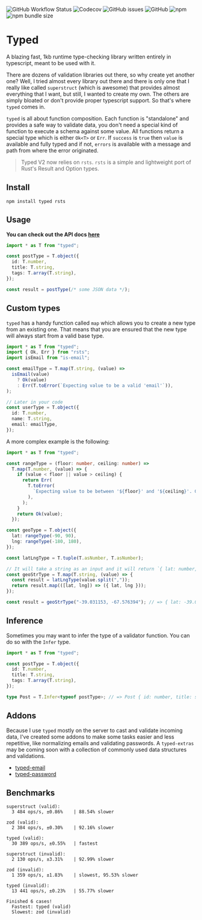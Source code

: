 ![GitHub Workflow Status](https://img.shields.io/github/workflow/status/brielov/typed/build-test)
![Codecov](https://img.shields.io/codecov/c/gh/brielov/typed)
![GitHub issues](https://img.shields.io/github/issues/brielov/typed)
![GitHub](https://img.shields.io/github/license/brielov/typed)
![npm](https://img.shields.io/npm/v/typed)
![npm bundle size](https://img.shields.io/bundlephobia/minzip/typed)

# Typed

A blazing fast, 1kb runtime type-checking library written entirely in typescript, meant to be used with it.

There are dozens of validation libraries out there, so why create yet another one? Well, I tried almost every library out there and there is only one that I really like called `superstruct` (which is awesome) that provides almost everything that I want, but still, I wanted to create my own. The others are simply bloated or don't provide proper typescript support. So that's where `typed` comes in.

`typed` is all about function composition. Each function is "standalone" and provides a safe way to validate data, you don't need a special kind of function to execute a schema against some value. All functions return a special type which is either `Ok<T>` or `Err`. If `success` is `true` then `value` is available and fully typed and if not, `errors` is available with a message and path from where the error originated.

> Typed V2 now relies on `rsts`. `rsts` is a simple and lightweight port of Rust's Result and Option types.

## Install

```
npm install typed rsts
```

## Usage

**You can check out the API docs [here](https://typed.pages.dev)**

```typescript
import * as T from "typed";

const postType = T.object({
  id: T.number,
  title: T.string,
  tags: T.array(T.string),
});

const result = postType(/* some JSON data */);
```

## Custom types

`typed` has a handy function called `map` which allows you to create a new type from an existing one. That means that you are ensured that the new type will always start from a valid base type.

```typescript
import * as T from "typed";
import { Ok, Err } from "rsts";
import isEmail from "is-email";

const emailType = T.map(T.string, (value) =>
  isEmail(value)
    ? Ok(value)
    : Err(T.toError(`Expecting value to be a valid 'email'`)),
);

// Later in your code
const userType = T.object({
  id: T.number,
  name: T.string,
  email: emailType,
});
```

A more complex example is the following:

```typescript
import * as T from "typed";

const rangeType = (floor: number, ceiling: number) =>
  T.map(T.number, (value) => {
    if (value < floor || value > ceiling) {
      return Err(
        T.toError(
          `Expecting value to be between '${floor}' and '${ceiling}'. Got '${value}'`,
        ),
      );
    }
    return Ok(value);
  });

const geoType = T.object({
  lat: rangeType(-90, 90),
  lng: rangeType(-180, 180),
});

const latLngType = T.tuple(T.asNumber, T.asNumber);

// It will take a string as an input and it will return `{ lat: number, lng: number }` as an output.
const geoStrType = T.map(T.string, (value) => {
  const result = latLngType(value.split(","));
  return result.map(([lat, lng]) => ({ lat, lng }));
});

const result = geoStrType("-39.031153, -67.576394"); // => { lat: -39.031153, lng: -67.576394 }
```

## Inference

Sometimes you may want to infer the type of a validator function. You can do so with the `Infer` type.

```typescript
import * as T from "typed";

const postType = T.object({
  id: T.number,
  title: T.string,
  tags: T.array(T.string),
});

type Post = T.Infer<typeof postType>; // => Post { id: number, title: string, tags: string[] }
```

## Addons

Because I use `typed` mostly on the server to cast and validate incoming data, I've created some addons to make some tasks easier and less repetitive, like normalizing emails and validating passwords. A `typed-extras` may be coming soon with a collection of commonly used data structures and validations.

- [typed-email](https://github.com/brielov/typed-email)
- [typed-password](https://github.com/brielov/typed-password)

## Benchmarks

```
superstruct (valid):
  3 484 ops/s, ±0.86%    | 88.54% slower

zod (valid):
  2 384 ops/s, ±0.30%    | 92.16% slower

typed (valid):
  30 389 ops/s, ±0.55%   | fastest

superstruct (invalid):
  2 130 ops/s, ±3.31%    | 92.99% slower

zod (invalid):
  1 359 ops/s, ±1.83%    | slowest, 95.53% slower

typed (invalid):
  13 441 ops/s, ±0.23%   | 55.77% slower

Finished 6 cases!
  Fastest: typed (valid)
  Slowest: zod (invalid)
```
